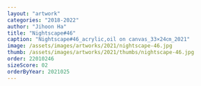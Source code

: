 ```yaml
---
layout: "artwork"
categories: "2018-2022"
author: "Jihoon Ha"
title: "Nightscape#46"
caption: "Nightscape#46_acrylic,oil on canvas_33×24㎝_2021"
image: /assets/images/artworks/2021/nightscape-46.jpg
thumb: /assets/images/artworks/2021/thumbs/nightscape-46.jpg
order: 22010246
sizeScore: 02
orderByYear: 2021025
---
```

